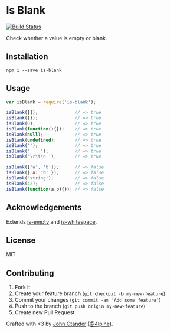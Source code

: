 # Is Blank

[![Build Status](https://travis-ci.org/johnotander/is-blank.svg?branch=master)](https://travis-ci.org/johnotander/is-blank)

Check whether a value is empty or blank.

## Installation

```
npm i --save is-blank
```

## Usage

```javascript
var isBlank = require('is-blank');

isBlank([]);              // => true
isBlank({});              // => true
isBlank(0);               // => true
isBlank(function(){});    // => true
isBlank(null);            // => true
isBlank(undefined);       // => true
isBlank('');              // => true
isBlank('    ');          // => true
isBlank('\r\t\n ');       // => true

isBlank(['a', 'b']);      // => false
isBlank({ a: 'b' });      // => false
isBlank('string');        // => false
isBlank(42);              // => false
isBlank(function(a,b){}); // => false
```

## Acknowledgements

Extends [is-empty](https://github.com/ianstormtaylor/is-empty) and
[is-whitespace](https://github.com/jonschlinkert/is-whitespace).

## License

MIT

## Contributing

1. Fork it
2. Create your feature branch (`git checkout -b my-new-feature`)
3. Commit your changes (`git commit -am 'Add some feature'`)
4. Push to the branch (`git push origin my-new-feature`)
5. Create new Pull Request

Crafted with <3 by [John Otander](http://johnotander.com) ([@4lpine](https://twitter.com/4lpine)).
